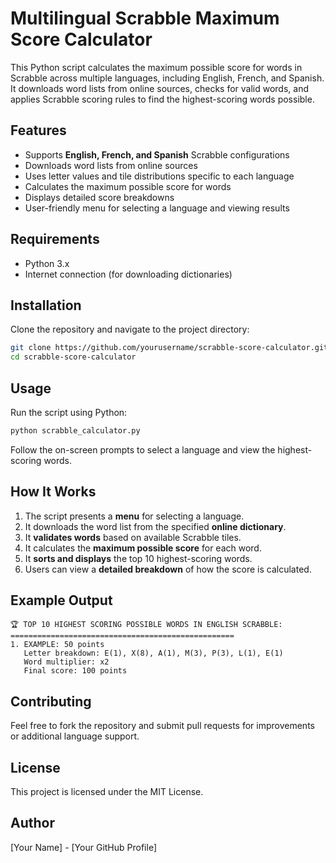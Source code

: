 # Multilingual Scrabble Maximum Score Calculator

This Python script calculates the maximum possible score for words in Scrabble across multiple languages, including English, French, and Spanish. It downloads word lists from online sources, checks for valid words, and applies Scrabble scoring rules to find the highest-scoring words possible.

## Features
- Supports **English, French, and Spanish** Scrabble configurations
- Downloads word lists from online sources
- Uses letter values and tile distributions specific to each language
- Calculates the maximum possible score for words
- Displays detailed score breakdowns
- User-friendly menu for selecting a language and viewing results

## Requirements
- Python 3.x
- Internet connection (for downloading dictionaries)

## Installation
Clone the repository and navigate to the project directory:
```sh
git clone https://github.com/yourusername/scrabble-score-calculator.git
cd scrabble-score-calculator
```

## Usage
Run the script using Python:
```sh
python scrabble_calculator.py
```
Follow the on-screen prompts to select a language and view the highest-scoring words.

## How It Works
1. The script presents a **menu** for selecting a language.
2. It downloads the word list from the specified **online dictionary**.
3. It **validates words** based on available Scrabble tiles.
4. It calculates the **maximum possible score** for each word.
5. It **sorts and displays** the top 10 highest-scoring words.
6. Users can view a **detailed breakdown** of how the score is calculated.

## Example Output
```
🏆 TOP 10 HIGHEST SCORING POSSIBLE WORDS IN ENGLISH SCRABBLE:
==================================================
1. EXAMPLE: 50 points
   Letter breakdown: E(1), X(8), A(1), M(3), P(3), L(1), E(1)
   Word multiplier: x2
   Final score: 100 points
```

## Contributing
Feel free to fork the repository and submit pull requests for improvements or additional language support.

## License
This project is licensed under the MIT License.

## Author
[Your Name] - [Your GitHub Profile]

